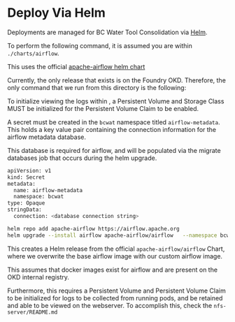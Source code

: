 # Deploy Via Helm

Deployments are managed for BC Water Tool Consolidation via [Helm](https://helm.sh/docs/).

To perform the following command, it is assumed you are within `./charts/airflow`.

This uses the official [apache-airflow helm chart](https://github.com/apache/airflow/blob/main/chart/README.md)

Currently, the only release that exists is on the Foundry OKD. Therefore, the only command that we run from this directory is the following:

To initialize viewing the logs within , a Persistent Volume and Storage Class MUST be initialized for the Persistent Volume Claim to be enabled.

A secret must be created in the `bcwat` namespace titled `airflow-metadata`. This holds a key value pair containing the connection information for the airflow metadata database.

This database is required for airflow, and will be populated via the migrate databases job that occurs during the helm upgrade.

```bash
apiVersion: v1
kind: Secret
metadata:
  name: airflow-metadata
  namespace: bcwat
type: Opaque
stringData:
  connection: <database connection string>
```

```bash
helm repo add apache-airflow https://airflow.apache.org
helm upgrade --install airflow apache-airflow/airflow   --namespace bcwat   --create-namespace   -f values.base.yaml   -f values.okd.yaml
```

This creates a Helm release from the official `apache-airflow/airflow` Chart, where we overwrite the base airflow image with our custom airflow image.

This assumes that docker images exist for airflow and are present on the OKD internal registry.

Furthermore, this requires a Persistent Volume and Persistent Volume Claim to be initialized for logs to be collected from running pods, and be retained and able to be viewed on the webserver. To accomplish this, check the `nfs-server/README.md`
